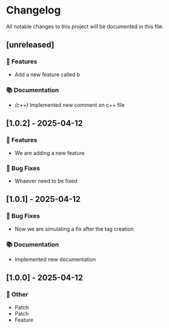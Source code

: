# Changelog

All notable changes to this project will be documented in this file.

## [unreleased]

### 🚀 Features

- Add a new feature called b

### 📚 Documentation

- *(c++)* Implemented new comment on c++ file

## [1.0.2] - 2025-04-12

### 🚀 Features

- We are adding a new feature

### 🐛 Bug Fixes

- Whaever need to be fixed

## [1.0.1] - 2025-04-12

### 🐛 Bug Fixes

- Now we are simulating a fix after the tag creation

### 📚 Documentation

- Implemented new documentation

## [1.0.0] - 2025-04-12

### 💼 Other

- Patch
- Patch
- Feature

<!-- generated by git-cliff -->
